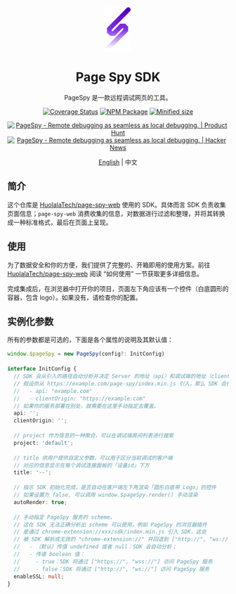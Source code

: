 [page-spy-web]: https://github.com/HuolalaTech/page-spy-web.git 'page-spy-web'
[coveralls-image]: https://coveralls.io/repos/github/HuolalaTech/page-spy/badge.svg?branch=main
[coveralls-url]: https://coveralls.io/github/HuolalaTech/page-spy?branch=main
[npm-image]: https://img.shields.io/npm/v/@huolala-tech/page-spy
[npm-url]: https://www.npmjs.com/package/@huolala-tech/page-spy
[minified-image]: https://img.shields.io/bundlephobia/min/@huolala-tech/page-spy
[minified-url]: https://unpkg.com/browse/@huolala-tech/page-spy/dist/index.min.js

<div align="center">
  <img src="./logo.svg" height="100" />

  <h1>Page Spy SDK</h1>
  <p>PageSpy 是一款远程调试网页的工具。</p>

[![Coverage Status][coveralls-image]][coveralls-url] [![NPM Package][npm-image]][npm-url] [![Minified size][minified-image]][minified-url]

<a href="https://www.producthunt.com/posts/pagespy?utm_source=badge-featured&utm_medium=badge&utm_souce=badge-pagespy" target="_blank"><img src="https://api.producthunt.com/widgets/embed-image/v1/featured.svg?post_id=429852&theme=light" alt="PageSpy - Remote&#0032;debugging&#0032;as&#0032;seamless&#0032;as&#0032;local&#0032;debugging&#0046; | Product Hunt" height="36" /></a> <a href="https://news.ycombinator.com/item?id=38679798" target="_blank"><img src="https://hackernews-badge.vercel.app/api?id=38679798" alt="PageSpy - Remote&#0032;debugging&#0032;as&#0032;seamless&#0032;as&#0032;local&#0032;debugging&#0046; | Hacker News" height="36" /></a>

[English](./README.md) | 中文

</div>

## 简介

这个仓库是 [HuolalaTech/page-spy-web][page-spy-web] 使用的 SDK。具体而言 SDK 负责收集页面信息；`page-spy-web` 消费收集的信息，对数据进行过滤和整理，并将其转换成一种标准格式，最后在页面上呈现。

## 使用

为了数据安全和你的方便，我们提供了完整的、开箱即用的使用方案。前往 [HuolalaTech/page-spy-web][page-spy-web] 阅读 “如何使用” 一节获取更多详细信息。

完成集成后，在浏览器中打开你的项目，页面左下角应该有一个控件（白底圆形的容器，包含 logo）。如果没有，请检查你的配置。

## 实例化参数

所有的参数都是可选的，下面是各个属性的说明及其默认值：

```ts
window.$pageSpy = new PageSpy(config?: InitConfig)

interface InitConfig {
  // SDK 会从引入的路径自动分析并决定 Server 的地址（api）和调试端的地址（clientOrigin）
  // 假设你从 https://example.com/page-spy/index.min.js 引入，那么 SDK 会在内部设置：
  //   - api: "example.com"
  //   - clientOrigin: "https://example.com"
  // 如果你的服务部署在别处，就需要在这里手动指定去覆盖。
  api: '';
  clientOrigin: '';

  // project 作为信息的一种聚合，可以在调试端房间列表进行搜索
  project: 'default';

  // title 供用户提供自定义参数，可以用于区分当前调试的客户端
  // 对应的信息显示在每个调试连接面板的「设备id」下方
  title: '--';

  // 指示 SDK 初始化完成，是否自动在客户端左下角渲染「圆形白底带 Logo」的控件
  // 如果设置为 false, 可以调用 window.$pageSpy.render() 手动渲染
  autoRender: true;

  // 手动指定 PageSpy 服务的 scheme。
  // 这在 SDK 无法正确分析出 scheme 可以使用，例如 PageSpy 的浏览器插件
  // 是通过 chrome-extension://xxx/sdk/index.min.js 引入 SDK，这会
  // 被 SDK 解析成无效的 "chrome-extension://" 并回退到 ["http://", "ws://"]。
  //   - （默认）传值 undefined 或者 null：SDK 会自动分析；
  //   - 传递 boolean 值：
  //     - true：SDK 将通过 ["https://", "wss://"] 访问 PageSpy 服务
  //     - false：SDK 将通过 ["http://", "ws://"] 访问 PageSpy 服务
  enableSSL: null;
}
```
